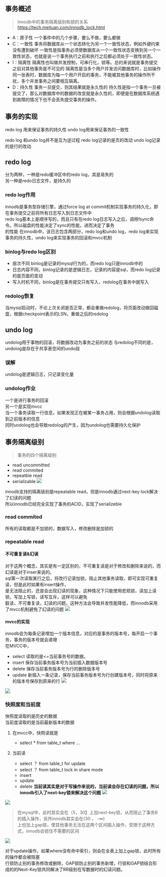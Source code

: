 ## 事务概述
> Innodb中的事务隔离级别和锁的关系 https://tech.meituan.com/innodb_lock.html

- A：原子性
一个事件中的几个步骤，要么不做，要么都做
- C：一致性
事务将数据库从一个状态转化为另一个一致性状态，例如外键约束没有遭到破坏
一致性是指事务必须使数据库从一个一致性状态变换到另一个一致性状态，也就是说一个事务执行之前和执行之后都必须处于一致性状态。
- I：隔离性
隔离性也叫做并发控制，可串行化，锁等。总的来说就是事务提交之前对其他事务是不可见的
隔离性是当多个用户并发访问数据库时，比如操作同一张表时，数据库为每一个用户开启的事务，不能被其他事务的操作所干扰，多个并发事务之间要相互隔离。
- D：持久性
事务一旦提交，则其结果就是永久性的
持久性是指一个事务一旦被提交了，那么对数据库中的数据的改变就是永久性的，即便是在数据库系统遇到故障的情况下也不会丢失提交事务的操作。


## 事务的实现
redo log 用来保证事务的持久性
undo log用来保证事务的一致性

redo log 和undo log并不是互为逆过程
redo log记录的是页的改动
undo log记录的是行的改动

## redo log
分为两种，一种是redo缓冲区中的redo log，其是易失的    
另一种是redo日志文件，是持久的    
### redo log作用
innodb是事务型存储引擎，通过force log at commit机制实现事务的持久化，即在事务提交之前将所有日志写入到日志文件中    
redo log基本上是顺序写的，而且只有在redo log日志写入之后，调用fsync命令。所以磁盘的性能决定了sync的性能，进而决定了事务    
的性能
在innodb中，该日志包含两部分，redo log和undo log，redo log来实现事务的持久性，undo log来实现事务的回滚和mvcc机制    


### binlog与redo log区别

- 层次不同 binlog是记录的mysql行为的，而redo log只是innodb中的
- 日志内容不同，binlog记录的是逻辑日志，记录的内容是sql，而redo log记录的是页面的变动
- 写入时机不同，binlog是在事务提交只有写入，redolog在事务中就写入

### redolog恢复
当mysql启动时，不论上次关闭是否正常，都会重做redolog，将页面改动做回磁盘，根据checkpoint表示的LSN，重做之后的redolog    

## undo log
undolog用于事物的回滚，将数据改动为事务之前的状态
与redolog不同的是，undolog是存在于共享表空间的undo段
### 误解
undolog是逻辑日志，只记录变化量
### undolog作业
一个是进行事务的回滚    
另一个是实现mvcc    
当一个事务读取一行信息，如果发现正在被某一事务占用，则会根据undolog读取到之前版本的信息    
同时undolog也会导致redolog的产生，因为undolog也需要持久化保护    

## 事务隔离级别
> 事务的四个隔离级别

- read uncommitted
- read commited
- repeatble read
- serializable
![](/images/20181108214404214_256950961.png)

innodb支持的隔离级别是repeatable read，但是innodb通过next-key lock解决了幻读的问题    
所以innodb已经完全实现了事务的ACID，实现了serializeble    

### read commited
所有的读取都是不加锁的，数据写入，修改删除是加锁的

### repeatable read
#### 不可重复读&幻读
对于这两个概念，其实是有一定区别的，不可重复读是对于修改和删除来说的，而幻读是对于inser来说的。    
sql第一次读取某行之后，将改行记录加锁，阻止其他事务读取，即可实现可重复读，但是此时如果有insert操作，    
是无法阻止的，还是会出现幻读的现象，这种情况下只能使用悲观锁，读加上读锁，写加上写锁，读写互斥，这样可以避免    
脏读，不可重复读，幻读的问题，这种方法会导致并发性能降低，而innodb采用了mvcc机制避免了幻读的问题
![](/images/20181108215740807_2132671057.png)

#### mvcc的实现
innodb会为每条记录增加一个版本信息，对应的是事务的版本号，每开启一个事务，事务的版本号就会递增    
在MVCC中，

- select 读取的是<=当前事务号的数据。
- insert 保存当前事务版本号为当前插入数据版本号
- delete 保存当前事务版本号为行的删除版本号
- update 新插入一条记录，保存当前事务版本号为行创建版本号，同时将原来的版本号保存到原来的行
![](/images/20181108220727145_152902922.png)

![](/images/20181108221515967_1448968242.png)

### 快照度和当前度
快照度读取的是历史的数据    
当前度读取的是当前最新版本的数据    

1. 在mvcc中，快照读就是

    - select * from table_t where ...
2. 当前读
    - select ？ from table_t for update
    - select ？ from table_t lock in share mode
    - insert
    - update
    - delete
**当前读其实是对于写操作来说的，当前读会存在幻读的问题，所以innodb引入了next-key锁来解决这个问题**
![](/images/20181108222755951_1379483439.png)

![](/images/20181108222812780_744706261.png)

> 在mysql中，此时其实会在（5，30】上加next-key锁，从而阻止了事务B的插入操作，另外innodb其实会在(30 ， -∞)  
上也加上gap锁，使其他事务无法在这两个区间插入操作，受限于这种方式，innodb会锁住不需要的区间    

![](/images/20181108223515915_743433911.png)

对于update操作，如果where没有命中索引，则会在全表上加上gap锁，此时所有的操作都会被阻塞    
行锁防止别的事务修改或删除，GAP锁防止别的事务新增，行锁和GAP锁结合形成的的Next-Key锁共同解决了RR级别在写数据时的幻读问题。
